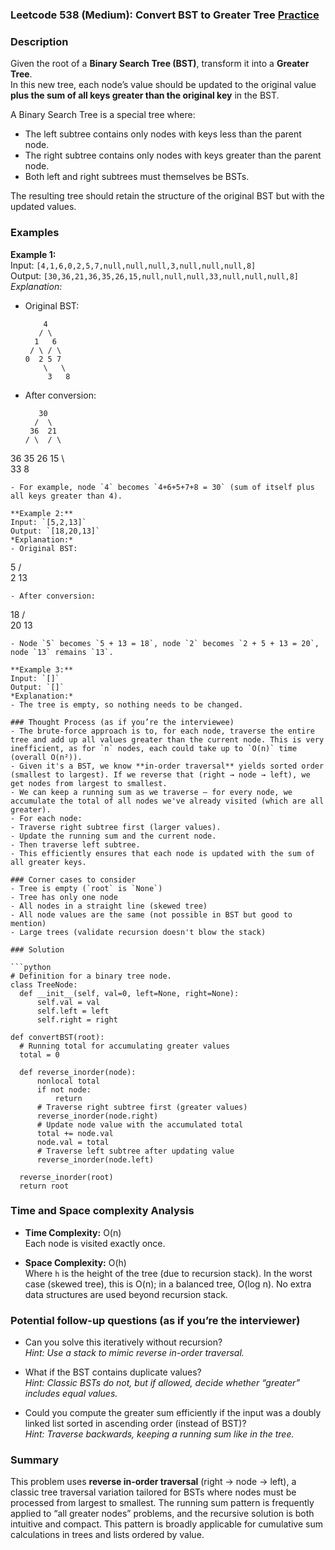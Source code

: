 ### Leetcode 538 (Medium): Convert BST to Greater Tree [Practice](https://leetcode.com/problems/convert-bst-to-greater-tree)

### Description  
Given the root of a **Binary Search Tree (BST)**, transform it into a **Greater Tree**.  
In this new tree, each node’s value should be updated to the original value **plus the sum of all keys greater than the original key** in the BST.

A Binary Search Tree is a special tree where:
- The left subtree contains only nodes with keys less than the parent node.
- The right subtree contains only nodes with keys greater than the parent node.
- Both left and right subtrees must themselves be BSTs.

The resulting tree should retain the structure of the original BST but with the updated values.

### Examples  

**Example 1:**  
Input: `[4,1,6,0,2,5,7,null,null,null,3,null,null,null,8]`  
Output: `[30,36,21,36,35,26,15,null,null,null,33,null,null,null,8]`  
*Explanation:*  
- Original BST:  
  ```
      4
     / \
    1   6
   / \ / \
  0  2 5 7
      \   \
       3   8
  ```
- After conversion:  
  ```
     30
    /  \
   36  21
  / \  / \
36 35 26 15
      \   \
      33   8
  ```
- For example, node `4` becomes `4+6+5+7+8 = 30` (sum of itself plus all keys greater than 4).

**Example 2:**  
Input: `[5,2,13]`  
Output: `[18,20,13]`  
*Explanation:*  
- Original BST:  
  ```
   5
  / \
 2  13
  ```
- After conversion:  
  ```
   18
  / \
20 13
  ```
- Node `5` becomes `5 + 13 = 18`, node `2` becomes `2 + 5 + 13 = 20`, node `13` remains `13`.

**Example 3:**  
Input: `[]`  
Output: `[]`  
*Explanation:*  
- The tree is empty, so nothing needs to be changed.

### Thought Process (as if you’re the interviewee)  
- The brute-force approach is to, for each node, traverse the entire tree and add up all values greater than the current node. This is very inefficient, as for `n` nodes, each could take up to `O(n)` time (overall O(n²)).
- Given it's a BST, we know **in-order traversal** yields sorted order (smallest to largest). If we reverse that (right → node → left), we get nodes from largest to smallest.
- We can keep a running sum as we traverse – for every node, we accumulate the total of all nodes we've already visited (which are all greater).  
- For each node:
  - Traverse right subtree first (larger values).
  - Update the running sum and the current node.
  - Then traverse left subtree.
- This efficiently ensures that each node is updated with the sum of all greater keys.

### Corner cases to consider  
- Tree is empty (`root` is `None`)
- Tree has only one node
- All nodes in a straight line (skewed tree)
- All node values are the same (not possible in BST but good to mention)
- Large trees (validate recursion doesn't blow the stack)

### Solution

```python
# Definition for a binary tree node.
class TreeNode:
    def __init__(self, val=0, left=None, right=None):
        self.val = val
        self.left = left
        self.right = right

def convertBST(root):
    # Running total for accumulating greater values
    total = 0

    def reverse_inorder(node):
        nonlocal total
        if not node:
            return
        # Traverse right subtree first (greater values)
        reverse_inorder(node.right)
        # Update node value with the accumulated total
        total += node.val
        node.val = total
        # Traverse left subtree after updating value
        reverse_inorder(node.left)

    reverse_inorder(root)
    return root
```

### Time and Space complexity Analysis  

- **Time Complexity:** O(n)  
  Each node is visited exactly once.

- **Space Complexity:** O(h)  
  Where `h` is the height of the tree (due to recursion stack). In the worst case (skewed tree), this is O(n); in a balanced tree, O(log n). No extra data structures are used beyond recursion stack.

### Potential follow-up questions (as if you’re the interviewer)  

- Can you solve this iteratively without recursion?  
  *Hint: Use a stack to mimic reverse in-order traversal.*

- What if the BST contains duplicate values?  
  *Hint: Classic BSTs do not, but if allowed, decide whether “greater” includes equal values.*

- Could you compute the greater sum efficiently if the input was a doubly linked list sorted in ascending order (instead of BST)?  
  *Hint: Traverse backwards, keeping a running sum like in the tree.*

### Summary
This problem uses **reverse in-order traversal** (right → node → left), a classic tree traversal variation tailored for BSTs where nodes must be processed from largest to smallest. The running sum pattern is frequently applied to “all greater nodes” problems, and the recursive solution is both intuitive and compact. This pattern is broadly applicable for cumulative sum calculations in trees and lists ordered by value.